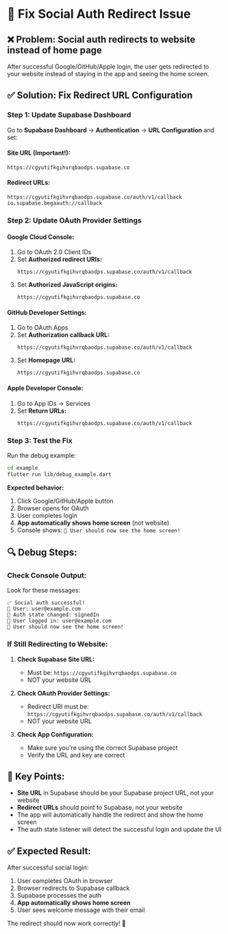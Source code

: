 # 🔧 Fix Social Auth Redirect Issue

## ❌ **Problem: Social auth redirects to website instead of home page**

After successful Google/GitHub/Apple login, the user gets redirected to your website instead of staying in the app and seeing the home screen.

## ✅ **Solution: Fix Redirect URL Configuration**

### **Step 1: Update Supabase Dashboard**

Go to **Supabase Dashboard** → **Authentication** → **URL Configuration** and set:

#### **Site URL (Important!):**
```
https://cgyutifkgihvrqbaodps.supabase.co
```

#### **Redirect URLs:**
```
https://cgyutifkgihvrqbaodps.supabase.co/auth/v1/callback
io.supabase.begaauth://callback
```

### **Step 2: Update OAuth Provider Settings**

#### **Google Cloud Console:**
1. Go to OAuth 2.0 Client IDs
2. Set **Authorized redirect URIs:**
   ```
   https://cgyutifkgihvrqbaodps.supabase.co/auth/v1/callback
   ```
3. Set **Authorized JavaScript origins:**
   ```
   https://cgyutifkgihvrqbaodps.supabase.co
   ```

#### **GitHub Developer Settings:**
1. Go to OAuth Apps
2. Set **Authorization callback URL:**
   ```
   https://cgyutifkgihvrqbaodps.supabase.co/auth/v1/callback
   ```
3. Set **Homepage URL:**
   ```
   https://cgyutifkgihvrqbaodps.supabase.co
   ```

#### **Apple Developer Console:**
1. Go to App IDs → Services
2. Set **Return URLs:**
   ```
   https://cgyutifkgihvrqbaodps.supabase.co/auth/v1/callback
   ```

### **Step 3: Test the Fix**

Run the debug example:

```bash
cd example
flutter run lib/debug_example.dart
```

**Expected behavior:**
1. Click Google/GitHub/Apple button
2. Browser opens for OAuth
3. User completes login
4. **App automatically shows home screen** (not website)
5. Console shows: `🎉 User should now see the home screen!`

## 🔍 **Debug Steps:**

### **Check Console Output:**
Look for these messages:
```
✅ Social auth successful!
👤 User: user@example.com
🔄 Auth state changed: signedIn
👤 User logged in: user@example.com
🎉 User should now see the home screen!
```

### **If Still Redirecting to Website:**

1. **Check Supabase Site URL:**
   - Must be: `https://cgyutifkgihvrqbaodps.supabase.co`
   - NOT your website URL

2. **Check OAuth Provider Settings:**
   - Redirect URI must be: `https://cgyutifkgihvrqbaodps.supabase.co/auth/v1/callback`
   - NOT your website URL

3. **Check App Configuration:**
   - Make sure you're using the correct Supabase project
   - Verify the URL and key are correct

## 🎯 **Key Points:**

- **Site URL** in Supabase should be your Supabase project URL, not your website
- **Redirect URLs** should point to Supabase, not your website
- The app will automatically handle the redirect and show the home screen
- The auth state listener will detect the successful login and update the UI

## ✅ **Expected Result:**

After successful social login:
1. User completes OAuth in browser
2. Browser redirects to Supabase callback
3. Supabase processes the auth
4. **App automatically shows home screen**
5. User sees welcome message with their email

The redirect should now work correctly! 🎉
